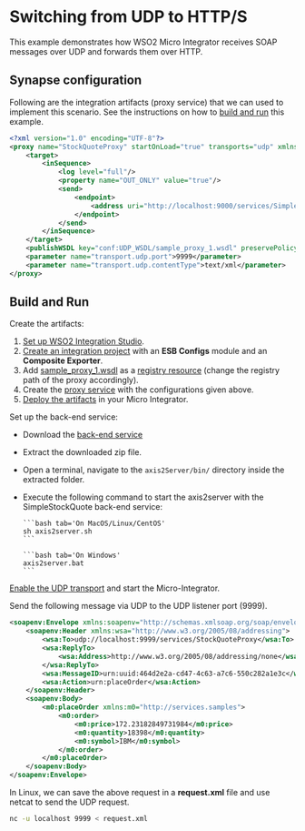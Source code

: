 # Switching from UDP to HTTP/S

This example demonstrates how WSO2 Micro Integrator receives SOAP messages over UDP and forwards them over HTTP.

## Synapse configuration

Following are the integration artifacts (proxy service) that we can used to implement this scenario. See the instructions on how to [build and run](#build-and-run) this example.

```xml 
<?xml version="1.0" encoding="UTF-8"?>
<proxy name="StockQuoteProxy" startOnLoad="true" transports="udp" xmlns="http://ws.apache.org/ns/synapse">
    <target>
        <inSequence>
            <log level="full"/>
            <property name="OUT_ONLY" value="true"/>
            <send>
                <endpoint>
                    <address uri="http://localhost:9000/services/SimpleStockQuoteService"/>
                </endpoint>
            </send>
        </inSequence>
    </target>
    <publishWSDL key="conf:UDP_WSDL/sample_proxy_1.wsdl" preservePolicy="true"/>
    <parameter name="transport.udp.port">9999</parameter>
    <parameter name="transport.udp.contentType">text/xml</parameter>
</proxy>
```

## Build and Run

Create the artifacts:

1. [Set up WSO2 Integration Studio]({{base_path}}/integrate/develop/installing-wso2-integration-studio).
2. [Create an integration project]({{base_path}}/integrate/develop/create-integration-project) with an <b>ESB Configs</b> module and an <b>Composite Exporter</b>.
3. Add [sample_proxy_1.wsdl](https://github.com/wso2-docs/WSO2_EI/blob/master/samples-protocol-switching/sample_proxy_1.wsdl) as a [registry resource]({{base_path}}/integrate/develop/creating-artifacts/creating-registry-resources) (change the registry path of the proxy accordingly). 
4. Create the [proxy service]({{base_path}}/integrate/develop/creating-artifacts/creating-a-proxy-service) with the configurations given above.
5. [Deploy the artifacts]({{base_path}}/integrate/develop/deploy-artifacts) in your Micro Integrator.

Set up the back-end service:

* Download the [back-end service](
https://github.com/wso2-docs/WSO2_EI/blob/master/Back-End-Service/axis2Server.zip)
* Extract the downloaded zip file.
* Open a terminal, navigate to the `axis2Server/bin/` directory inside the extracted folder.
* Execute the following command to start the axis2server with the SimpleStockQuote back-end service:
   
      ```bash tab='On MacOS/Linux/CentOS'
      sh axis2server.sh
      ```
          
      ```bash tab='On Windows'
      axis2server.bat
      ```

[Enable the UDP transport]({{base_path}}/install-and-setup/setup/transport-configurations/configuring-transports/#configuring-the-udp-transport) and start the Micro-Integrator.

Send the following message via UDP to the UDP listener port (9999).
```xml
<soapenv:Envelope xmlns:soapenv="http://schemas.xmlsoap.org/soap/envelope/">
    <soapenv:Header xmlns:wsa="http://www.w3.org/2005/08/addressing">
        <wsa:To>udp://localhost:9999/services/StockQuoteProxy</wsa:To>
        <wsa:ReplyTo>
            <wsa:Address>http://www.w3.org/2005/08/addressing/none</wsa:Address>
        </wsa:ReplyTo>
        <wsa:MessageID>urn:uuid:464d2e2a-cd47-4c63-a7c6-550c282a1e3c</wsa:MessageID>
        <wsa:Action>urn:placeOrder</wsa:Action>
    </soapenv:Header>
    <soapenv:Body>
        <m0:placeOrder xmlns:m0="http://services.samples">
            <m0:order>
                <m0:price>172.23182849731984</m0:price>
                <m0:quantity>18398</m0:quantity>
                <m0:symbol>IBM</m0:symbol>
            </m0:order>
        </m0:placeOrder>
    </soapenv:Body>
</soapenv:Envelope>
``` 
In Linux, we can save the above request in a <strong>request.xml</strong> file and use netcat to send the UDP request. 

```bash
nc -u localhost 9999 < request.xml
```
